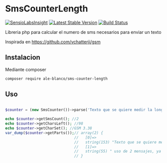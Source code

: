 SmsCounterLength
================

[![SensioLabsInsight](https://insight.sensiolabs.com/projects/8775ec02-53ad-414c-9dd7-e1af1bfbbff1/mini.png)](https://insight.sensiolabs.com/projects/8775ec02-53ad-414c-9dd7-e1af1bfbbff1)
[![Latest Stable Version](https://poser.pugx.org/ale-blanco/sms-counter-length/v/stable)](https://packagist.org/packages/ale-blanco/sms-counter-length)
[![Build Status](https://travis-ci.org/ale-blanco/SmsCounterLength.svg?branch=master)](https://travis-ci.org/ale-blanco/SmsCounterLength)

Libreria php para calcular el numero de sms necesarios para enviar un texto

Inspirada en https://github.com/vchatterji/gsm

Instalacion
-----------

Mediante composer

``` bash
composer require ale-blanco/sms-counter-length
```

Uso
---

``` php

$counter = (new SmsCounter())->parse('Texto que se quiere medir la longuitud, para ver cuantos sms hacen falta para poder enviarlo. En este caso en un sms larga que se debe enviar mediante el uso de 2 mensajes, ya que tiene mas de 160 caracteres.');

echo $counter->getSmsCount(); //2
echo $counter->getCharsLeft(); //98
echo $counter->getCharSet(); //GSM 3.38
var_dump($counter->getParts());// array(2) {
							   //   [0]=>
							   //   string(153) "Texto que se quiere medir la longuitud, para ver cuantos sms hacen falta para poder enviarlo. En este caso en un sms larga que se debe enviar mediante el"
							   //   [1]=>
							   //   string(55) " uso de 2 mensajes, ya que tiene mas de 160 caracteres."
							   // }
							   
```